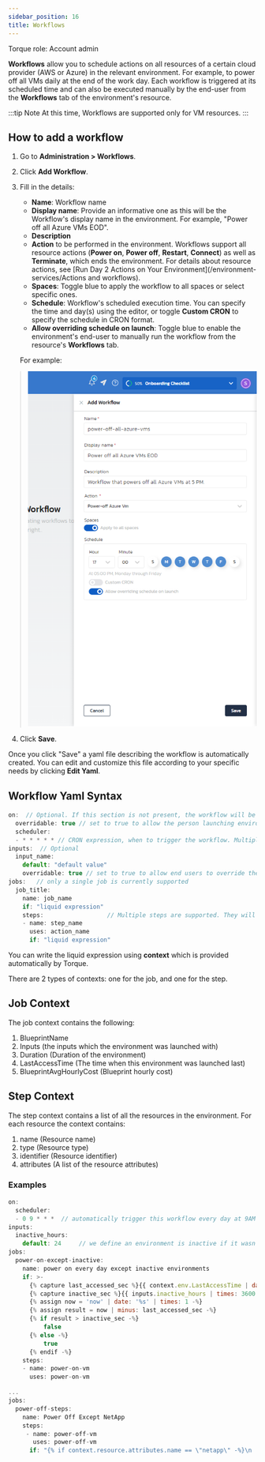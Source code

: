 ```yaml
---
sidebar_position: 16
title: Workflows
---
```


Torque role: Account admin

__Workflows__ allow you to schedule actions on all resources of a certain cloud provider (AWS or Azure) in the relevant environment. For example, to power off all VMs daily at the end of the work day. Each workflow is triggered at its scheduled time and can also be executed manually by the end-user from the __Workflows__ tab of the environment's resource.


:::tip Note
At this time, Workflows are supported only for VM resources.
:::

## How to add a workflow

1. Go to __Administration > Workflows__.
2. Click __Add Workflow__.
3. Fill in the details:
   * __Name__: Workflow name
   * __Display name__: Provide an informative one as this will be the Workflow's display name in the environment. For example, "Power off all Azure VMs EOD". 
   * __Description__
   * __Action__ to be performed in the environment. Workflows support all resource actions (__Power on__, __Power off__, __Restart__, __Connect__) as well as __Terminate__, which ends the environment. For details about resource actions, see [Run Day 2 Actions on Your Environment](/environment-services/Actions and workflows).
   * __Spaces__: Toggle blue to apply the workflow to all spaces or select specific ones.
   * __Schedule__: Workflow's scheduled execution time. You can specify the time and day(s) using the editor, or toggle __Custom CRON__ to specify the schedule in CRON format.
   * __Allow overriding schedule on launch__: Toggle blue to enable the environment's end-user to manually run the workflow from the resource's __Workflows__ tab.
  
   For example:
  > ![Locale Dropdown](/img/workflow-1.png)
4. Click __Save__.

Once you click "Save" a yaml file describing the workflow is automatically created. You can edit and customize this file according to your specific needs by clicking __Edit Yaml__.

## Workflow Yaml Syntax

```jsx title=workflow.yml
on:  // Optional. If this section is not present, the workflow will be run manually only and not automatically on schedule.
  overridable: true // set to true to allow the person launching environments to override the schedule during launch time. Defaults to false. 
  scheduler:
  - * * * * * // CRON expression, when to trigger the workflow. Multiple expressions are supported.
inputs:  // Optional
  input_name:
    default: "default value"
    overridable: true // set to true to allow end users to override the value of the input during launch time.
jobs:   // only a single job is currently supported
  job_title:
    name: job_name
    if: "liquid expression"
    steps:                  // Multiple steps are supported. They will be executed sequentially. 
    - name: step_name
      uses: action_name
      if: "liquid expression"
```

You can write the liquid expression using **context** which is provided automatically by Torque.

There are 2 types of contexts: one for the job, and one for the step.

## Job Context

The job context contains the following:
1. BlueprintName
2. Inputs (the inputs which the environment was launched with)
3. Duration (Duration of the environment)
4. LastAccessTime (The time when this environment was launched last)
5. BlueprintAvgHourlyCost (Blueprint hourly cost)

## Step Context

The step context contains a list of all the resources in the environment. 
For each resource the context contains:

1. name (Resource name)
2. type (Resource type)
3. identifier (Resource identifier)
4. attributes (A list of the resource attributes)

### Examples

```jsx title=job-condition-example
on:
  scheduler:
  - 0 9 * * *  // automatically trigger this workflow every day at 9AM
inputs:
  inactive_hours:
    default: 24     // we define an environment is inactive if it wasn't used in the last 24 hours
jobs:
  power-on-except-inactive:
    name: power on every day except inactive environments 
    if: >-
      {% capture last_accessed_sec %}{{ context.env.LastAccessTime | date: '%s' | minus: 0 }}{% endcapture -%}  // calculate the last time this env was accessed from job context
      {% capture inactive_sec %}{{ inputs.inactive_hours | times: 3600 }}{% endcapture -%} // calculate what is defined as inactivity period from the workflow inputs
      {% assign now = 'now' | date: '%s' | times: 1 -%}
      {% assign result = now | minus: last_accessed_sec -%}
      {% if result > inactive_sec -%}
          false
      {% else -%}
          true
      {% endif -%}
    steps:    
    - name: power-on-vm
      uses: power-on-vm
```

```jsx title=step-condition-example
...
jobs:
  power-off-steps:
    name: Power Off Except NetApp
    steps:
     - name: power-off-vm
       uses: power-off-vm
      if: "{% if context.resource.attributes.name == \"netapp\" -%}\n  true \n{% else -%}\n  false\n{% endif -%}"
```